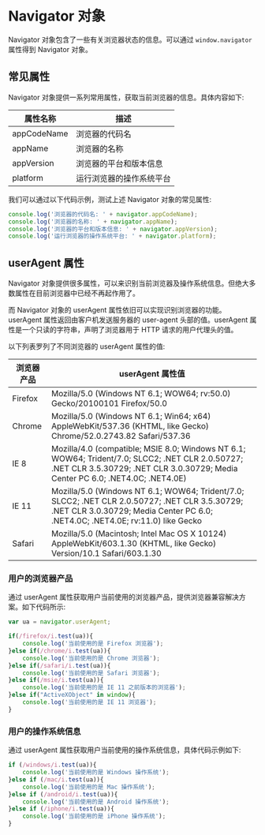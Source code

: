 # Navigator 对象

Navigator 对象包含了一些有关浏览器状态的信息。可以通过 `window.navigator` 属性得到 Navigator 对象。

## 常见属性

Navigator 对象提供一系列常用属性，获取当前浏览器的信息。具体内容如下:

| 属性名称 | 描述 |
| --- | --- |
| appCodeName | 浏览器的代码名 |
| appName | 浏览器的名称 |
| appVersion | 浏览器的平台和版本信息 |
| platform | 运行浏览器的操作系统平台 |

我们可以通过以下代码示例，测试上述 Navigator 对象的常见属性:

```javascript
console.log('浏览器的代码名: ' + navigator.appCodeName);
console.log('浏览器的名称: ' + navigator.appName);
console.log('浏览器的平台和版本信息: ' + navigator.appVersion);
console.log('运行浏览器的操作系统平台: ' + navigator.platform);
```

## userAgent 属性

Navigator 对象提供很多属性，可以来识别当前浏览器及操作系统信息。但绝大多数属性在目前浏览器中已经不再起作用了。

而 Navigator 对象的 userAgent 属性依旧可以实现识别浏览器的功能。userAgent 属性返回由客户机发送服务器的 user-agent 头部的值。userAgent 属性是一个只读的字符串，声明了浏览器用于 HTTP 请求的用户代理头的值。

以下列表罗列了不同浏览器的 userAgent 属性的值:

| 浏览器产品 | userAgent 属性值 |
| --- | --- |
| Firefox | Mozilla/5.0 (Windows NT 6.1; WOW64; rv:50.0) Gecko/20100101 Firefox/50.0 |
| Chrome | Mozilla/5.0 (Windows NT 6.1; Win64; x64) AppleWebKit/537.36 (KHTML, like Gecko) Chrome/52.0.2743.82 Safari/537.36 |
| IE 8 | Mozilla/4.0 (compatible; MSIE 8.0; Windows NT 6.1; WOW64; Trident/7.0; SLCC2; .NET CLR 2.0.50727; .NET CLR 3.5.30729; .NET CLR 3.0.30729; Media Center PC 6.0; .NET4.0C; .NET4.0E) |
| IE 11 | Mozilla/5.0 (Windows NT 6.1; WOW64; Trident/7.0; SLCC2; .NET CLR 2.0.50727; .NET CLR 3.5.30729; .NET CLR 3.0.30729; Media Center PC 6.0; .NET4.0C; .NET4.0E; rv:11.0) like Gecko |
| Safari | Mozilla/5.0 (Macintosh; Intel Mac OS X 10124) AppleWebKit/603.1.30 (KHTML, like Gecko) Version/10.1 Safari/603.1.30 |

### 用户的浏览器产品

通过 userAgent 属性获取用户当前使用的浏览器产品，提供浏览器兼容解决方案。如下代码所示:

```javascript
var ua = navigator.userAgent;

if(/firefox/i.test(ua)){
	console.log('当前使用的是 Firefox 浏览器');
}else if(/chrome/i.test(ua)){
	console.log('当前使用的是 Chrome 浏览器');
}else if(/safari/i.test(ua)){
	console.log('当前使用的是 Safari 浏览器');
}else if(/msie/i.test(ua)){
	console.log('当前使用的是 IE 11 之前版本的浏览器');
}else if("ActiveXObject" in window){
	console.log('当前使用的是 IE 11 浏览器');
}
```

### 用户的操作系统信息

通过 userAgent 属性获取用户当前使用的操作系统信息，具体代码示例如下:

```javascript
if (/windows/i.test(ua)){
	console.log('当前使用的是 Windows 操作系统');
}else if (/mac/i.test(ua)){
	console.log('当前使用的是 Mac 操作系统');
}else if (/android/i.test(ua)){
	console.log('当前使用的是 Android 操作系统');
}else if (/iphone/i.test(ua)){
	console.log('当前使用的是 iPhone 操作系统');
}
```